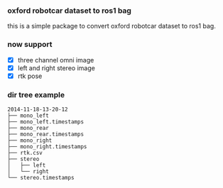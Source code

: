 ### oxford robotcar dataset to ros1 bag

this is a simple package to convert oxford robotcar dataset to ros1 bag.

### now support
- [x] three channel omni image
- [x] left and right stereo image
- [x] rtk pose

### dir tree example
```
2014-11-18-13-20-12
├── mono_left
├── mono_left.timestamps
├── mono_rear
├── mono_rear.timestamps
├── mono_right
├── mono_right.timestamps
├── rtk.csv
├── stereo
│   ├── left
│   └── right
└── stereo.timestamps

```
